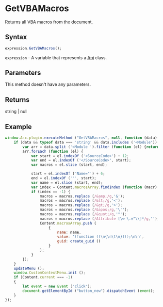 # GetVBAMacros

Returns all VBA macros from the document.

## Syntax

```javascript
expression.GetVBAMacros();
```

`expression` - A variable that represents a [Api](../Api.md) class.

## Parameters

This method doesn't have any parameters.

## Returns

string \| null

## Example

```javascript editor-pptx
window.Asc.plugin.executeMethod ("GetVBAMacros", null, function (data) {
    if (data && typeof data === 'string' && data.includes ('<Module')) {
        var arr = data.split ('<Module ').filter (function (el) {return el.includes ('Type="Procedural"')});
        arr.forEach (function (el) {
            var start = el.indexOf ('<SourceCode>') + 12;
            var end = el.indexOf ('</SourceCode>', start);
            var macros = el.slice (start, end);

            start = el.indexOf ('Name="') + 6;
            end = el.indexOf ('"', start);
            var name = el.slice (start, end);
            var index = Content.macrosArray.findIndex (function (macr) {return macr.name == name});
            if (index == -1) {
                macros = macros.replace (/&amp;/g,'&');
                macros = macros.replace (/&lt;/g,'<');
                macros = macros.replace (/&gt;/g,'>');
                macros = macros.replace (/&apos;/g,'\'');
                macros = macros.replace (/&quot;/g,'"');
                macros = macros.replace (/Attribute [\w \.="\\]*/g,'');
                Content.macrosArray.push (
                    {
                        name: name,
                        value: '(function ()\n{\n\t\n})();\n\n',
                        guid: create_guid ()
                    }
                );
            }
        });
    }
    updateMenu ();
    window.CustomContextMenu.init ();
    if (Content.current === -1)
    {
        let event = new Event ("click");
        document.getElementById ("button_new").dispatchEvent (event);
    }
});
```
